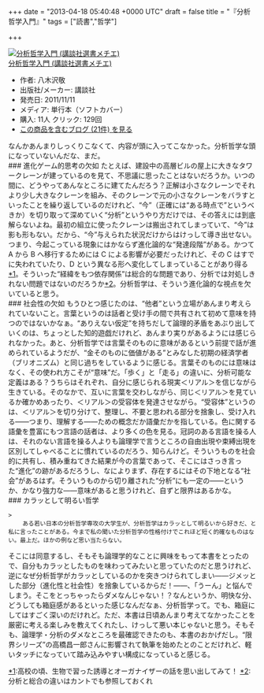 
+++
date = "2013-04-18 05:40:48 +0000 UTC"
draft = false
title = "『分析哲学入門』"
tags = ["読書","哲学"]

+++
<div class="hatena-asin-detail"><a href="http://www.amazon.co.jp/exec/obidos/ASIN/4062585200/bestylesnet-22/"><img src="http://ecx.images-amazon.com/images/I/31BtwP5Vx3L._SL160_.jpg" class="hatena-asin-detail-image" alt="分析哲学入門 (講談社選書メチエ)" title="分析哲学入門 (講談社選書メチエ)"/></a><div class="hatena-asin-detail-info"><a href="http://www.amazon.co.jp/exec/obidos/ASIN/4062585200/bestylesnet-22/">分析哲学入門 (講談社選書メチエ)</a><ul><li><span class="hatena-asin-detail-label">作者:</span> 八木沢敬</li><li><span class="hatena-asin-detail-label">出版社/メーカー:</span> 講談社</li><li><span class="hatena-asin-detail-label">発売日:</span> 2011/11/11</li><li><span class="hatena-asin-detail-label">メディア:</span> 単行本（ソフトカバー）</li><li><span class="hatena-asin-detail-label">購入</span>: 11人 <span class="hatena-asin-detail-label">クリック</span>: 129回</li><li><a href="http://d.hatena.ne.jp/asin/4062585200/bestylesnet-22" target="_blank">この商品を含むブログ (21件) を見る</a></li></ul></div><div class="hatena-asin-detail-foot"></div></div>なんかあんまりしっくりこなくて、内容が頭に入ってこなかった。分析哲学な頭になっていないんだな、まだ。

<div class="section">
    ### 進化ゲーム的思考の欠如
    たとえば、建設中の高層ビルの屋上に大きなタワークレーンが建っているのを見て、不思議に思ったことはないだろうか。いつの間に、どうやってあんなところに建てたんだろう？正解は小さなクレーンでそれより少し大きなクレーンを組み、そのクレーンで元の小さなクレーンをバラすといったことを繰り返しているのだけれど、“今”（正確には“ある時点で”というべきか）を切り取って深めていく“分析”というやり方だけでは、その答えには到底解らないよね。最初の組立に使ったクレーンは搬出されてしまっていて、“今”は影も形もない。だから、“今”与えられた状況だけからはけっして導き出せない。つまり、今起こっている現象にはかならず進化論的な“発達段階”がある。かつて A から B へ移行するためには C による影響が必要だったけれど、その C はすでに失われていたり、D という異なる形へ変化してしまっていることがあり得る<a href="#f1" name="fn1" title="高校の頃、生物で習った誘導とオーガナイザーの話を思い出してみて！">*1</a>。そういった“経緯をもつ依存関係”は総合的な問題であり、分析では対処しきれない問題ではないのだろうか<a href="#f2" name="fn2" title="分析と総合の違いはカントでも参照しておくれ">*2</a>。分析哲学は、そういう進化論的な視点を欠いていると思う。

</div>
<div class="section">
    ### 社会性の欠如
    もうひとつ感じたのは、“他者”という立場があんまり考えられていないこと。言葉というのは話者と受け手の間で共有されて初めて意味を持つのではないかなぁ。“ありえない仮定”を持ちだして論理的矛盾をあぶり出していくのは、ちょっとした知的遊戯だけれど、あんまり実りがあるようには感じられなかった。あと、分析哲学では言葉そのものに意味があるという前提で話が進められているようだが、“金そのものに価値がある”とみなした初期の経済学者（ブリオニズム）と同じ過ちをしているように感じる。言葉そのものには意味はなく、その使われ方こそが“意味”だ。「歩く」と「走る」の違いに、分析可能な定義はある？うちらはそれぞれ、自分に感じられる現実＜リアル＞を信じながら生きている。そのなかで、互いに言葉を交わしながら、同じ＜リアル＞を見ているか確かめあったり、＜リアル＞の受容体を発達させながら。“受容体”というのは、＜リアル＞を切り分けて、整理し、不要と思われる部分を捨象し、受け入れる――つまり、理解する――ための概念だか語彙だかを指している。色に関する語彙を豊富にもつ言語の話者は、より多くの色を見る。冠詞のある言語を操る人は、それのない言語を操る人よりも論理学で言うところの自由出現や束縛出現を区別してしゃべることに慣れているのだろう、知らんけど。そういうものを社会的に共有し、積み重ねてきた結果が今の言葉であって、そこにはさっき言った“進化”の跡があるだろうし、なによりまず、存在するにはその下地となる“社会”があるはず。そういうものから切り離された“分析”にも一定の――というか、かなり強力な――意味があると思うけれど、自ずと限界はあるかな。

</div>
<div class="section">
    ### カラッとして明るい哲学
    
    >
        ある若い日本の分析哲学専攻の大学生が、分析哲学はカラッとして明るいから好きだ、と私に言ったことがある。今まで私の聞いた分析哲学の性格付けでこれほど短く的確なものはない。最上だ。ほかの例など思い当たらない。

    
そこには同意するし、そもそも論理学的なことに興味をもって本書をとったので、自分もカラッとしたものを味わってみたいと思っていたのだと思うけれど、逆になぜ分析哲学がカラッとしているのかを突きつけられてしまい――ジメッとした部分（進化性と社会性）を捨象しているからだ！――、「うーん」と悩んでしまう。そこをとっちゃったらダメなんじゃない！？なんというか、明快な分、どうしても箱庭感があるといった感じなんだなぁ、分析哲学って。でも、箱庭にしてはすごく深いのだけれど。ただ、本書は日頃あんまり考えてなかったことを厳密に考える楽しみを教えてくれたし、けっして悪い本じゃないと思う。そもそも、論理学・分析のダメなところを最確認できたのも、本書のおかげだし。“限界シリーズ”の高橋昌一郎さんに影響されて執筆を始めたとのことだけれど、軽いタッチになっていて踏み込みやすい構成になっていると感じる。

</div><div class="footnote">
<a href="#fn1" name="f1" class="footnote-number">*1</a><span class="footnote-delimiter">:</span><span class="footnote-text">高校の頃、生物で習った誘導とオーガナイザーの話を思い出してみて！</span>
<a href="#fn2" name="f2" class="footnote-number">*2</a><span class="footnote-delimiter">:</span><span class="footnote-text">分析と総合の違いはカントでも参照しておくれ</span>
</div>


